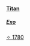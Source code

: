 
<a href="https://www.bungie.net/en/Gear/1/4611686018475476695/2305843009637194407" class="ProfileCharacterSelector_character__3RUxf" data-component="a" data-legacy="true" style="background-image: url(&quot;/common/destiny2_content/icons/9502a410cf2cf83955caf5d9dce2aaab.jpg&quot;);"><div class="ProfileCharacterSelector_icon__29Sq5" style="background-image: url(&quot;/common/destiny2_content/icons/4488a7441ee467be05162d9a129b0054.png&quot;);"></div><div class="ProfileCharacterSelector_text__19PjR"><h4>Titan</h4><h5>Exo</h5></div><span class="ProfileCharacterSelector_light__3vNoV">✧ 1780</span></a>

<style>
  @import url(https://use.typekit.net/qau3qwi.css);.withDestinyDefinitions_featureIsNotSupported__1l1ye {
    padding: 1rem;
    display: flex;
    align-items: center;
    background: hsla(0,0%,100%,.06)
}

.DestinyCharacterCardSelector_characterList__ohqGf {
    display: flex;
    flex-flow: column nowrap;
    width: 100%;
    min-height: 4rem;
    position: relative
}

.DestinyCharacterCardSelector_loading__3Q4Ey {
    min-height: 75px;
    width: 100%
}

.DestinyCharacterCardSelector_character__mRuyO {
    display: flex;
    flex-flow: row nowrap;
    background: no-repeat 50%;
    background-size: cover;
    padding: .5rem;
    align-items: center;
    margin: .5rem 0 0;
    cursor: pointer;
    width: 100%;
    height: 76px
}

.r-mobile .DestinyCharacterCardSelector_character__mRuyO {
    width: 100%
}

.DestinyCharacterCardSelector_character__mRuyO.DestinyCharacterCardSelector_emptyCharacter__2Ri5- {
    justify-content: center;
    color: hsla(0,0%,96.1%,.55);
    background-color: hsla(0,0%,100%,.06);
    cursor: default
}

.DestinyCharacterCardSelector_character__mRuyO:first-child {
    margin-top: 0
}

.DestinyCharacterCardSelector_character__mRuyO.DestinyCharacterCardSelector_selected__7NCbb {
    border: 1px solid gold
}

.DestinyCharacterCardSelector_character__mRuyO .DestinyCharacterCardSelector_icon__chmwW {
    background: no-repeat 50%;
    background-size: cover;
    width: 65px;
    height: 65px;
    margin-right: 1rem
}

.DestinyCharacterCardSelector_character__mRuyO .DestinyCharacterCardSelector_text__3R24T {
    margin-right: 1rem
}

.DestinyCharacterCardSelector_character__mRuyO .DestinyCharacterCardSelector_text__3R24T h4 {
    color: #f5f5f5;
    font-size: 1.3rem;
    font-weight: 700;
    text-shadow: 2px 2px 2px rgba(0,0,0,.08)
}

.DestinyCharacterCardSelector_character__mRuyO .DestinyCharacterCardSelector_text__3R24T h5 {
    font-size: 1.1rem;
    color: hsla(0,0%,100%,.74);
    text-shadow: 2px 2px 2px rgba(0,0,0,.08)
}

.DestinyCharacterCardSelector_character__mRuyO .DestinyCharacterCardSelector_light__1M1iF {
    margin-left: auto;
    color: #ffda88;
    align-self: baseline;
    font-size: 2rem;
    font-weight: 700;
    display: flex
}

.DestinyCharacterCardSelector_character__mRuyO .DestinyCharacterCardSelector_light__1M1iF span {
    font-size: 1rem
}

.DestinyCharacterSelector_light__1Z1-g {
    color: #ddcb59
}

.TwoLineItem_twoLineItem__VUS3P {
    position: relative;
    display: flex;
    align-items: center;
    padding: 1em;
    transition: .25s;
    color: #f5f5f5;
    font-size: 1em
}

a.TwoLineItem_twoLineItem__VUS3P:hover {
    background: #1d222d
}

.TwoLineItem_clickable__xWdFW.TwoLineItem_twoLineItem__VUS3P,a>.TwoLineItem_twoLineItem__VUS3P {
    cursor: pointer
}

.TwoLineItem_clickable__xWdFW.TwoLineItem_twoLineItem__VUS3P:hover,a>.TwoLineItem_twoLineItem__VUS3P:hover {
    background: #1d222d
}

.TwoLineItem_basicSizeSmall__NELdn.TwoLineItem_twoLineItem__VUS3P {
    padding: .5em 1em
}

.TwoLineItem_twoLineItem__VUS3P .TwoLineItem_textContent__1tKab {
    min-width: 0;
    flex: auto
}

.TwoLineItem_twoLineItem__VUS3P .TwoLineItem_textContent__1tKab .TwoLineItem_title__2SmeA {
    overflow: hidden;
    margin-top: -.125rem;
    white-space: nowrap;
    text-overflow: ellipsis;
    font-size: 1em
}

.TwoLineItem_twoLineItem__VUS3P .TwoLineItem_textContent__1tKab .TwoLineItem_subtitle__N7DjT {
    overflow: hidden;
    margin-top: .25rem;
    white-space: nowrap;
    text-overflow: ellipsis;
    opacity: .5;
    font-size: .85em
}

.r-mobile .TwoLineItem_twoLineItem__VUS3P .TwoLineItem_textContent__1tKab .TwoLineItem_subtitle__N7DjT {
    font-size: .95em
}

.TwoLineItem_twoLineItem__VUS3P .TwoLineItem_textContent__1tKab .TwoLineItem_detailSlot__27YUa {
    font-size: .85em
}

.TwoLineItem_allowWrap__ZNzWK.TwoLineItem_twoLineItem__VUS3P .TwoLineItem_textContent__1tKab .TwoLineItem_subtitle__N7DjT,.TwoLineItem_allowWrap__ZNzWK.TwoLineItem_twoLineItem__VUS3P .TwoLineItem_textContent__1tKab .TwoLineItem_title__2SmeA {
    white-space: normal;
    text-overflow: clip
}

.TwoLineItem_hidePadding__7QWnj.TwoLineItem_twoLineItem__VUS3P {
    padding: 0
}

.TwoLineItem_twoLineItem__VUS3P .TwoLineItem_iconSlot__TSCkP {
    align-self: flex-start;
    font-size: 2em
}

.TwoLineItem_twoLineItem__VUS3P .TwoLineItem_flairSlot__2pMIy {
    justify-self: flex-end;
    flex: auto;
    text-align: right
}

.TwoLineItem_twoLineItem__VUS3P .TwoLineItem_flairSlot__2pMIy .TwoLineItem_flairTwoLine__2g11s {
    text-align: right
}

.TwoLineItem_twoLineItem__VUS3P .TwoLineItem_flairSlot__2pMIy .TwoLineItem_flairTwoLine__2g11s .TwoLineItem_flairLineOne__2-MYl {
    margin-bottom: .25rem
}

.TwoLineItem_twoLineItem__VUS3P a:not(.TwoLineItem_button__1bt_k) {
    color: rgba(255,206,31,.8)
}

.TwoLineItem_twoLineItem__VUS3P a:not(.TwoLineItem_button__1bt_k):hover {
    color: #ffce1f
}

.TwoLineItem_twoLineItem__VUS3P .TwoLineItem_icon__3kaFc {
    display: flex;
    align-items: flex-start;
    justify-content: center;
    width: 1.375em;
    height: 1.375em;
    margin-right: .5em;
    color: #f5f5f5;
    background-repeat: no-repeat;
    background-position: 50%;
    background-size: contain
}

.TwoLineItem_twoLineItem__VUS3P [style].TwoLineItem_icon__3kaFc {
    background-color: initial
}

.TwoLineItem_twoLineItem__VUS3P .TwoLineItem_icon__3kaFc .TwoLineItem_iconFont__1ToNz i,.TwoLineItem_twoLineItem__VUS3P .TwoLineItem_iconFont__1ToNz.TwoLineItem_icon__3kaFc i {
    display: flex;
    align-items: center;
    justify-content: center;
    width: 100%;
    height: 100%;
    font-size: .5em
}

.TwoLineItem_twoLineItem__VUS3P .TwoLineItem_icon__3kaFc .TwoLineItem_iconFont__1ToNz {
    width: 100%;
    height: 100%
}

.TwoLineItem_twoLineItem__VUS3P .TwoLineItem_iconText__3NemF.TwoLineItem_icon__3kaFc .TwoLineItem_text__hYfWy {
    font-size: 1em;
    font-weight: 700
}

.TwoLineItem_iconCoin__33YsS {
    position: relative;
    width: 100%;
    height: 100%;
    background-size: contain;
    background-position: 50%;
    background-repeat: no-repeat
}

.TwoLineItem_basicSizeSmall__NELdn {
    font-size: .875rem
}

.TwoLineItem_basicSizeSmall__NELdn .TwoLineItem_icon__3kaFc {
    width: 1.75rem;
    height: 2rem
}

.TwoLineItem_basicSizeMedium__3EGgc {
    font-size: 1rem
}

.TwoLineItem_basicSizeLarge__Kk3-J {
    font-size: 1.25rem
}

.TwoLineItem_twoLineItem__VUS3P .TwoLineItem_icon__3kaFc {
    align-items: center
}

.TwoLineItem_subtitle__N7DjT {
    margin-top: .15rem;
    overflow: unset!important
}

.TwoLineItem_subtitle__N7DjT.TwoLineItem_normalWhiteSpace__2aHgW {
    white-space: normal!important;
    overflow: initial!important
}

.DestinyPlatformSelector_platformDropdown__3K5wA {
    margin-right: 1rem
}

.DestinyPlatformSelector_crossSaveBanner__38XWN {
    display: inline-flex;
    color: #212833;
    background: #f5f5f5;
    align-items: center;
    padding: .85rem;
    vertical-align: middle;
    margin-right: 1rem;
    align-self: center
}

.DestinyPlatformSelector_crossSaveBanner__38XWN:before {
    content: "";
    display: inline-block;
    background: url(/img/theme/bungienet/icons/icon_cross_save_dark.png);
    background-size: contain;
    background-repeat: no-repeat;
    width: 1rem;
    height: 1rem;
    margin-right: .25rem
}

.DestinyAccountWrapper_bnetProfile__1SM1p {
    margin-left: -.875rem
}

.DestinyAccountWrapper_bnetProfile__1SM1p img {
    width: 3rem;
    height: 3rem
}

.DestinyAccountWrapper_errors__32v8t {
    align-items: center;
    font-weight: 700;
    height: 3rem;
    padding: 0 .75rem;
    color: rgba(80,118,163,.8);
    border-radius: 3px;
    display: flex;
    border: 1px solid rgba(80,118,163,.8)
}

/*# sourceMappingURL=1.e5e57bcb.chunk.css.map */
</style>

